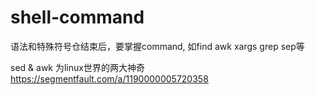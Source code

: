 # shell-command
语法和特殊符号仓结束后，要掌握command, 如find awk xargs grep sep等

sed & awk 为linux世界的两大神奇
https://segmentfault.com/a/1190000005720358
